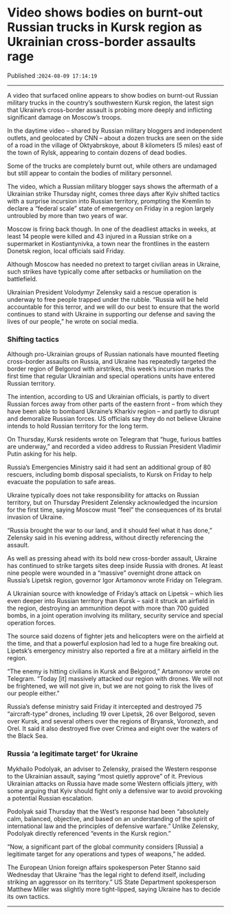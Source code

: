 # Video shows bodies on burnt-out Russian trucks in Kursk region as Ukrainian cross-border assaults rage

Published :`2024-08-09 17:14:19`

---

A video that surfaced online appears to show bodies on burnt-out Russian military trucks in the country’s southwestern Kursk region, the latest sign that Ukraine’s cross-border assault is probing more deeply and inflicting significant damage on Moscow’s troops.

In the daytime video – shared by Russian military bloggers and independent outlets, and geolocated by CNN – about a dozen trucks are seen on the side of a road in the village of Oktyabrskoye, about 8 kilometers (5 miles) east of the town of Rylsk, appearing to contain dozens of dead bodies.

Some of the trucks are completely burnt out, while others are undamaged but still appear to contain the bodies of military personnel.

The video, which a Russian military blogger says shows the aftermath of a Ukrainian strike Thursday night, comes three days after Kyiv shifted tactics with a surprise incursion into Russian territory, prompting the Kremlin to declare a “federal scale” state of emergency on Friday in a region largely untroubled by more than two years of war.

Moscow is firing back though. In one of the deadliest attacks in weeks, at least 14 people were killed and 43 injured in a Russian strike on a supermarket in Kostiantynivka, a town near the frontlines in the eastern Donetsk region, local officials said Friday.

Although Moscow has needed no pretext to target civilian areas in Ukraine, such strikes have typically come after setbacks or humiliation on the battlefield.

Ukrainian President Volodymyr Zelensky said a rescue operation is underway to free people trapped under the rubble. “Russia will be held accountable for this terror, and we will do our best to ensure that the world continues to stand with Ukraine in supporting our defense and saving the lives of our people,” he wrote on social media.

### Shifting tactics

Although pro-Ukrainian groups of Russian nationals have mounted fleeting cross-border assaults on Russia, and Ukraine has repeatedly targeted the border region of Belgorod with airstrikes, this week’s incursion marks the first time that regular Ukrainian and special operations units have entered Russian territory.

The intention, according to US and Ukrainian officials, is partly to divert Russian forces away from other parts of the eastern front – from which they have been able to bombard Ukraine’s Kharkiv region – and partly to disrupt and demoralize Russian forces. US officials say they do not believe Ukraine intends to hold Russian territory for the long term.

On Thursday, Kursk residents wrote on Telegram that “huge, furious battles are underway,” and recorded a video address to Russian President Vladimir Putin asking for his help.

Russia’s Emergencies Ministry said it had sent an additional group of 80 rescuers, including bomb disposal specialists, to Kursk on Friday to help evacuate the population to safe areas.

Ukraine typically does not take responsibility for attacks on Russian territory, but on Thursday President Zelensky acknowledged the incursion for the first time, saying Moscow must “feel” the consequences of its brutal invasion of Ukraine.

“Russia brought the war to our land, and it should feel what it has done,” Zelensky said in his evening address, without directly referencing the assault.

As well as pressing ahead with its bold new cross-border assault, Ukraine has continued to strike targets sites deep inside Russia with drones. At least nine people were wounded in a “massive” overnight drone attack on Russia’s Lipetsk region, governor Igor Artamonov wrote Friday on Telegram.

A Ukrainian source with knowledge of Friday’s attack on Lipetsk – which lies even deeper into Russian territory than Kursk – said it struck an airfield in the region, destroying an ammunition depot with more than 700 guided bombs, in a joint operation involving its military, security service and special operation forces.

The source said dozens of fighter jets and helicopters were on the airfield at the time, and that a powerful explosion had led to a huge fire breaking out. Lipetsk’s emergency ministry also reported a fire at a military airfield in the region.

“The enemy is hitting civilians in Kursk and Belgorod,” Artamonov wrote on Telegram. “Today [it] massively attacked our region with drones. We will not be frightened, we will not give in, but we are not going to risk the lives of our people either.”

Russia’s defense ministry said Friday it intercepted and destroyed 75 “aircraft-type” drones, including 19 over Lipetsk, 26 over Belgorod, seven over Kursk, and several others over the regions of Bryansk, Voronezh, and Orel. It said it also destroyed five over Crimea and eight over the waters of the Black Sea.

### Russia ‘a legitimate target’ for Ukraine

Mykhailo Podolyak, an adviser to Zelensky, praised the Western response to the Ukrainian assault, saying “most quietly approve” of it. Previous Ukrainian attacks on Russia have made some Western officials jittery, with some arguing that Kyiv should fight only a defensive war to avoid provoking a potential Russian escalation.

Podolyak said Thursday that the West’s response had been “absolutely calm, balanced, objective, and based on an understanding of the spirit of international law and the principles of defensive warfare.” Unlike Zelensky, Podolyak directly referenced “events in the Kursk region.”

“Now, a significant part of the global community considers [Russia] a legitimate target for any operations and types of weapons,” he added.

The European Union foreign affairs spokesperson Peter Stanno said Wednesday that Ukraine “has the legal right to defend itself, including striking an aggressor on its territory.” US State Department spokesperson Matthew Miller was slightly more tight-lipped, saying Ukraine has to decide its own tactics.

---

